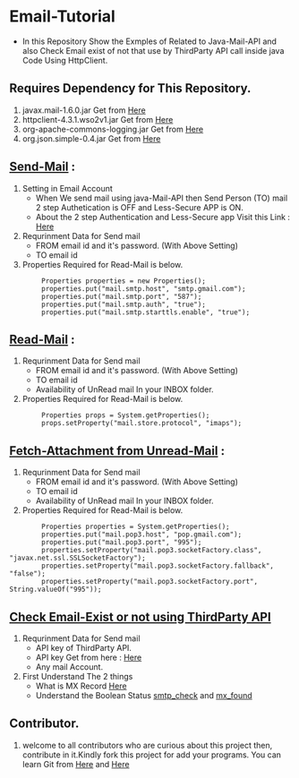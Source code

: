 
# Email-Tutorial
- In this Repository Show the Exmples of Related to Java-Mail-API and also Check Email exist of not that use by ThirdParty API call inside java Code Using HttpClient.


## Requires Dependency for This Repository.
1. javax.mail-1.6.0.jar Get from [Here](https://mvnrepository.com/)
2. httpclient-4.3.1.wso2v1.jar Get from [Here](https://mvnrepository.com/)
3. org-apache-commons-logging.jar Get from [Here](https://mvnrepository.com/)
4. org.json.simple-0.4.jar Get from [Here](https://mvnrepository.com/)


## [Send-Mail](https://github.com/mrbhatt-88/Email-Tutorial/blob/master/src/EmailSend.java) : 
1. Setting in Email Account 
     * When We send mail using java-Mail-API then Send Person (TO) mail 2 step Authetication is OFF and Less-Secure APP is ON.
     * About the 2 step Authentication and Less-Secure app Visit this Link : [Here](https://myaccount.google.com/security)
2. Requrinment Data for Send mail
     * FROM email id and it's password. (With Above Setting)
     * TO email id
3. Properties Required for Read-Mail is below.
```
        Properties properties = new Properties();
        properties.put("mail.smtp.host", "smtp.gmail.com");
        properties.put("mail.smtp.port", "587");
        properties.put("mail.smtp.auth", "true");
        properties.put("mail.smtp.starttls.enable", "true");
```


## [Read-Mail](https://github.com/mrbhatt-88/Email-Tutorial/blob/master/src/ReadMail.java) : 
1.   Requrinment Data for Send mail
     * FROM email id and it's password. (With Above Setting)
     * TO email id
     * Availability of UnRead mail In your INBOX folder.
2. Properties Required for Read-Mail is below.
```
        Properties props = System.getProperties();
        props.setProperty("mail.store.protocol", "imaps");
```


## [Fetch-Attachment from Unread-Mail](https://github.com/mrbhatt-88/Email-Tutorial/blob/master/src/FetchMailAttachment.java) :
1. Requrinment Data for Send mail
     * FROM email id and it's password. (With Above Setting)
     * TO email id
     * Availability of UnRead mail In your INBOX folder.
2. Properties Required for Read-Mail is below.
```
        Properties properties = System.getProperties();
        properties.put("mail.pop3.host", "pop.gmail.com");
        properties.put("mail.pop3.port", "995");
        properties.setProperty("mail.pop3.socketFactory.class", "javax.net.ssl.SSLSocketFactory");
        properties.setProperty("mail.pop3.socketFactory.fallback", "false");
        properties.setProperty("mail.pop3.socketFactory.port", String.valueOf("995"));
```


## [Check Email-Exist or not using ThirdParty API](https://github.com/mrbhatt-88/Email-Tutorial/blob/master/src/ExistenceOfMail.java)
1. Requrinment Data for Send mail
    * API key of ThirdParty API.
    * API key Get from here : [Here](https://mailboxlayer.com/)
    * Any mail Account.
2. First Understand The 2 things
    * What is MX Record [Here](https://www.copernica.com/en/blog/post/a-record-and-mx-record-how-does-it-work)
    * Understand the Boolean Status [smtp_check](https://mailboxlayer.com/documentation) and [mx_found](https://mailboxlayer.com/documentation)



 ## Contributor.
   1.  welcome to all contributors who are curious about this project then, contribute in it.Kindly fork this project for add your programs. You can learn Git from [Here](https://www.youtube.com/watch?v=OdbBmvfThJY&list=PLsyeobzWxl7q2eaUkorLZExfd7qko9sZC&index=1) and [Here](https://guides.github.com/activities/hello-world/)   

     
      

